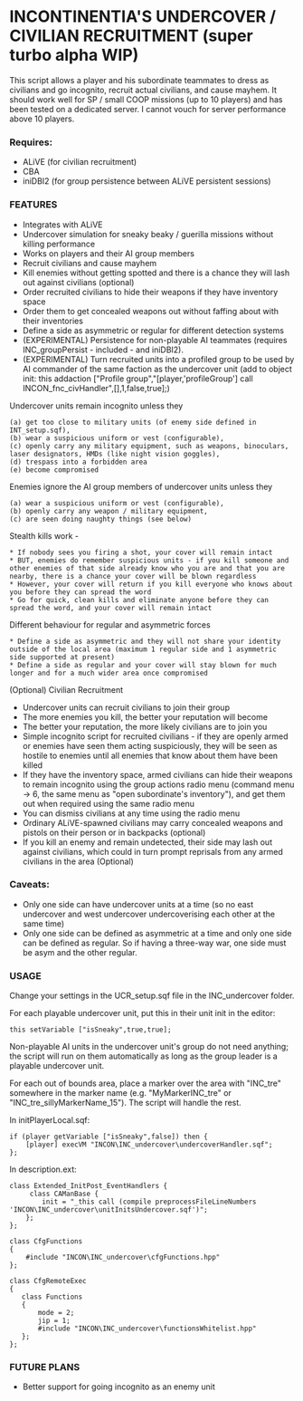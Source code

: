 # INCONTINENTIA'S UNDERCOVER / CIVILIAN RECRUITMENT (super turbo alpha WIP)

This script allows a player and his subordinate teammates to dress as civilians and go incognito, recruit actual civilians, and cause mayhem.
It should work well for SP / small COOP missions (up to 10 players) and has been tested on a dedicated server.
I cannot vouch for server performance above 10 players.

### Requires:

* ALiVE (for civilian recruitment)
* CBA
* iniDBI2 (for group persistence between ALiVE persistent sessions)

### FEATURES

* Integrates with ALiVE
* Undercover simulation for sneaky beaky / guerilla missions without killing performance
* Works on players and their AI group members
* Recruit civilians and cause mayhem
* Kill enemies without getting spotted and there is a chance they will lash out against civilians (optional)
* Order recruited civilians to hide their weapons if they have inventory space
* Order them to get concealed weapons out without faffing about with their inventories
* Define a side as asymmetric or regular for different detection systems
* (EXPERIMENTAL) Persistence for non-playable AI teammates (requires INC_groupPersist - included - and iniDBI2).
* (EXPERIMENTAL) Turn recruited units into a profiled group to be used by AI commander of the same faction as the undercover unit (add to object init: this addaction ["Profile group","[player,'profileGroup'] call INCON_fnc_civHandler",[],1,false,true];)


Undercover units remain incognito unless they

    (a) get too close to military units (of enemy side defined in INT_setup.sqf),
    (b) wear a suspicious uniform or vest (configurable),
    (c) openly carry any military equipment, such as weapons, binoculars, laser designators, HMDs (like night vision goggles),
    (d) trespass into a forbidden area
    (e) become compromised


Enemies ignore the AI group members of undercover units unless they

    (a) wear a suspicious uniform or vest (configurable),
    (b) openly carry any weapon / military equipment,
    (c) are seen doing naughty things (see below)


Stealth kills work -

    * If nobody sees you firing a shot, your cover will remain intact
    * BUT, enemies do remember suspicious units - if you kill someone and other enemies of that side already know who you are and that you are nearby, there is a chance your cover will be blown regardless
    * However, your cover will return if you kill everyone who knows about you before they can spread the word
    * Go for quick, clean kills and eliminate anyone before they can spread the word, and your cover will remain intact

Different behaviour for regular and asymmetric forces

    * Define a side as asymmetric and they will not share your identity outside of the local area (maximum 1 regular side and 1 asymmetric side supported at present)
    * Define a side as regular and your cover will stay blown for much longer and for a much wider area once compromised

(Optional) Civilian Recruitment

* Undercover units can recruit civilians to join their group
* The more enemies you kill, the better your reputation will become
* The better your reputation, the more likely civilians are to join you
* Simple incognito script for recruited civilians - if they are openly armed or enemies have seen them acting suspiciously, they will be seen as hostile to enemies until all enemies that know about them have been killed
* If they have the inventory space, armed civilians can hide their weapons to remain incognito using the group actions radio menu (command menu -> 6, the same menu as "open subordinate's inventory"), and get them out when required using the same radio menu
* You can dismiss civilians at any time using the radio menu
* Ordinary ALiVE-spawned civilians may carry concealed weapons and pistols on their person or in backpacks (optional)
* If you kill an enemy and remain undetected, their side may lash out against civilians, which could in turn prompt reprisals from any armed civilians in the area (Optional)

### Caveats:
* Only one side can have undercover units at a time (so no east undercover and west undercover undercoverising each other at the same time)
* Only one side can be defined as asymmetric at a time and only one side can be defined as regular. So if having a three-way war, one side must be asym and the other regular.

### USAGE

Change your settings in the UCR_setup.sqf file in the INC_undercover folder.

For each playable undercover unit, put this in their unit init in the editor:

```
this setVariable ["isSneaky",true,true];
```

Non-playable AI units in the undercover unit's group do not need anything; the script will run on them automatically as long as the group leader is a playable undercover unit.


For each out of bounds area, place a marker over the area with "INC_tre" somewhere in the marker name (e.g. "MyMarkerINC_tre" or "INC_tre_sillyMarkerName_15"). The script will handle the rest.


In initPlayerLocal.sqf:

```
if (player getVariable ["isSneaky",false]) then {
    [player] execVM "INCON\INC_undercover\undercoverHandler.sqf";
};
```


In description.ext:

```
class Extended_InitPost_EventHandlers {
     class CAManBase {
		init = "_this call (compile preprocessFileLineNumbers 'INCON\INC_undercover\unitInitsUndercover.sqf')";
	};
};

class CfgFunctions
{
	#include "INCON\INC_undercover\cfgFunctions.hpp"
};

class CfgRemoteExec
{
   class Functions
   {
       mode = 2;
       jip = 1;
       #include "INCON\INC_undercover\functionsWhitelist.hpp"
   };
};

```



### FUTURE PLANS

* Better support for going incognito as an enemy unit
